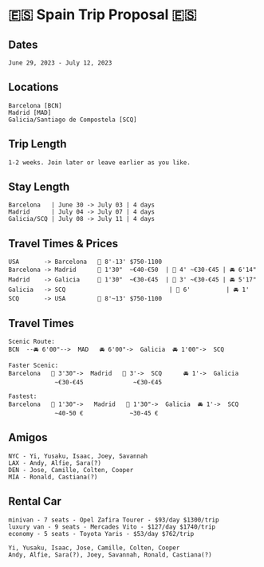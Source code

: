 # 🇪🇸 Spain Trip Proposal 🇪🇸

## Dates
    June 29, 2023 - July 12, 2023
## Locations
    Barcelona [BCN]
    Madrid [MAD]
    Galicia/Santiago de Compostela [SCQ]
## Trip Length
    1-2 weeks. Join later or leave earlier as you like.
## Stay Length
    Barcelona   | June 30 -> July 03 | 4 days
    Madrid      | July 04 -> July 07 | 4 days
    Galicia/SCQ | July 08 -> July 11 | 4 days
## Travel Times & Prices
    USA       -> Barcelona   🛫 8'-13' $750-1100
    Barcelona -> Madrid      🛫 1'30"  ~€40-€50  | 🚄 4' ~€30-€45 | 🚘 6'14"
    Madrid    -> Galicia     🛫 1'30"  ~€30-€45  | 🚄 3' ~€30-€45 | 🚘 5'17"
    Galicia   -> SCQ                             | 🚞 6'          | 🚘 1'
    SCQ       -> USA         🛫 8'~13' $750-1100
## Travel Times
    
    Scenic Route:
    BCN  --🚘 6'00"-->  MAD   🚘 6'00"->  Galicia  🚘 1'00"->  SCQ

    Faster Scenic: 
    Barcelona   🚄 3'30"->  Madrid   🚄 3'->  SCQ      🚘 1'->  Galicia
                 ~€30-€45              ~€30-€45

    Fastest: 
    Barcelona   🛫 1'30"->   Madrid   🛫 1'30"->  Galicia  🚘 1'->  SCQ
                 ~40-50 €             ~30-45 €
## Amigos
    NYC - Yi, Yusaku, Isaac, Joey, Savannah
    LAX - Andy, Alfie, Sara(?)
    DEN - Jose, Camille, Colten, Cooper
    MIA - Ronald, Castiana(?)

## Rental Car
    minivan - 7 seats - Opel Zafira Tourer - $93/day $1300/trip 
    luxury van - 9 seats - Mercades Vito - $127/day $1740/trip
    economy - 5 seats - Toyota Yaris - $53/day $762/trip

    Yi, Yusaku, Isaac, Jose, Camille, Colten, Cooper
    Andy, Alfie, Sara(?), Joey, Savannah, Ronald, Castiana(?)